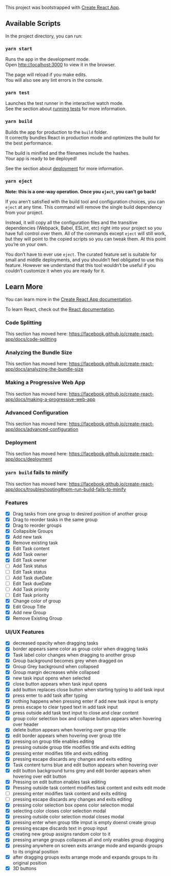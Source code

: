 This project was bootstrapped with [Create React App](https://github.com/facebook/create-react-app).

## Available Scripts

In the project directory, you can run:

### `yarn start`

Runs the app in the development mode.<br />
Open [http://localhost:3000](http://localhost:3000) to view it in the browser.

The page will reload if you make edits.<br />
You will also see any lint errors in the console.

### `yarn test`

Launches the test runner in the interactive watch mode.<br />
See the section about [running tests](https://facebook.github.io/create-react-app/docs/running-tests) for more information.

### `yarn build`

Builds the app for production to the `build` folder.<br />
It correctly bundles React in production mode and optimizes the build for the best performance.

The build is minified and the filenames include the hashes.<br />
Your app is ready to be deployed!

See the section about [deployment](https://facebook.github.io/create-react-app/docs/deployment) for more information.

### `yarn eject`

**Note: this is a one-way operation. Once you `eject`, you can’t go back!**

If you aren’t satisfied with the build tool and configuration choices, you can `eject` at any time. This command will remove the single build dependency from your project.

Instead, it will copy all the configuration files and the transitive dependencies (Webpack, Babel, ESLint, etc) right into your project so you have full control over them. All of the commands except `eject` will still work, but they will point to the copied scripts so you can tweak them. At this point you’re on your own.

You don’t have to ever use `eject`. The curated feature set is suitable for small and middle deployments, and you shouldn’t feel obligated to use this feature. However we understand that this tool wouldn’t be useful if you couldn’t customize it when you are ready for it.

## Learn More

You can learn more in the [Create React App documentation](https://facebook.github.io/create-react-app/docs/getting-started).

To learn React, check out the [React documentation](https://reactjs.org/).

### Code Splitting

This section has moved here: https://facebook.github.io/create-react-app/docs/code-splitting

### Analyzing the Bundle Size

This section has moved here: https://facebook.github.io/create-react-app/docs/analyzing-the-bundle-size

### Making a Progressive Web App

This section has moved here: https://facebook.github.io/create-react-app/docs/making-a-progressive-web-app

### Advanced Configuration

This section has moved here: https://facebook.github.io/create-react-app/docs/advanced-configuration

### Deployment

This section has moved here: https://facebook.github.io/create-react-app/docs/deployment

### `yarn build` fails to minify

This section has moved here: https://facebook.github.io/create-react-app/docs/troubleshooting#npm-run-build-fails-to-minify

### Features

- [x] Drag tasks from one group to desired position of another group
- [x] Drag to reorder tasks in the same group
- [x] Drag to reorder groups
- [x] Collapsible Groups
- [x] Add new task
- [x] Remove existing task
- [x] Edit Task content
- [x] Add Task owner
- [x] Edit Task owner
- [ ] Add Task status
- [ ] Edit Task status
- [ ] Add Task dueDate
- [ ] Edit Task dueDate
- [ ] Add Task priority
- [ ] Edit Task priority
- [x] Change color of group
- [x] Edit Group Title
- [x] Add new Group
- [x] Remove Existing Group

### UI/UX Features

- [x] decreased opacity when dragging tasks
- [x] border appears same color as group color when dragging tasks
- [x] Task label color changes when dragging to another group
- [x] Group background becomes grey when dragged on
- [x] Group Grey background when collapsed
- [x] Group margin decreases while collapsed
- [x] new task input opens when selected
- [x] close button appears when task input opens
- [x] add button replaces close button when starting typing to add task input
- [x] press enter to add task after typing
- [x] nothing happens when pressing enter if add new task input is empty
- [x] press escape to clear typed text in add task input
- [x] press outside add task text input to close and clear content
- [x] group color selection box and collapse button appears when hovering over header
- [x] delete button appears when hovering over group title
- [x] edit border appears when hovering over group title
- [x] pressing on group title enables editing
- [x] pressing outside group title modifies title and exits editing
- [x] pressing enter modifies title and exits editing
- [x] pressing escape discards any changes and exits editing
- [x] Task content turns blue and edit button appears when hovering over
- [x] edit button background turns grey and edit border appears when hovering over edit button
- [x] Pressing on edit button enables task editing
- [x] Pressing outside task content modifies task content and exits edit mode
- [ ] pressing enter modifies task content and exits editing
- [ ] pressing escape discards any changes and exits editing
- [x] pressing color selection box opens color selection modal
- [x] selecting color closes color selection modal
- [x] pressing outside color selection modal closes modal
- [x] pressing enter when group title imput is empty doenst create group
- [x] pressing escape discards text in group input
- [x] creating new group assigns random color to it
- [x] pressing arrange groups collapses all and only enables group dragging
- [x] pressing anywhere on screen exits arrange mode and expands groups to its original position
- [x] after dragging groups exits arrange mode and expands groups to its original position
- [x] 3D buttons
